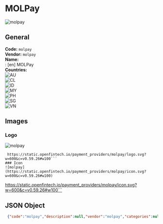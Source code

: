 # MOLPay 
![molpay](https://static.openfintech.io/payment_providers/molpay/logo.svg?w=600&c=v0.59.26#w100)  
## General 
**Code:** `molpay`  
**Vendor:** `molpay`  
**Name:**  
:	[en] MOLPay  
**Countries:**  
![AU](https://cdnjs.cloudflare.com/ajax/libs/flag-icon-css/3.3.0/flags/4x3/AU.svg#w24)  
![CL](https://cdnjs.cloudflare.com/ajax/libs/flag-icon-css/3.3.0/flags/4x3/CL.svg#w24)  
![ID](https://cdnjs.cloudflare.com/ajax/libs/flag-icon-css/3.3.0/flags/4x3/ID.svg#w24)  
![MY](https://cdnjs.cloudflare.com/ajax/libs/flag-icon-css/3.3.0/flags/4x3/MY.svg#w24)  
![PH](https://cdnjs.cloudflare.com/ajax/libs/flag-icon-css/3.3.0/flags/4x3/PH.svg#w24)  
![SG](https://cdnjs.cloudflare.com/ajax/libs/flag-icon-css/3.3.0/flags/4x3/SG.svg#w24)  
![VN](https://cdnjs.cloudflare.com/ajax/libs/flag-icon-css/3.3.0/flags/4x3/VN.svg#w24)  
 
## Images 
### Logo 
![molpay](https://static.openfintech.io/payment_providers/molpay/logo.svg?w=600&c=v0.59.26#w100)  
```
 https://static.openfintech.io/payment_providers/molpay/logo.svg?w=600&c=v0.59.26#w100```  
### Icon 
![molpay](https://static.openfintech.io/payment_providers/molpay/icon.svg?w=600&c=v0.59.26#w100)  
```
 https://static.openfintech.io/payment_providers/molpay/icon.svg?w=600&c=v0.59.26#w100```  
## JSON Object 
```json
 {"code":"molpay","description":null,"vendor":"molpay","categories":null,"countries":["AU","CL","ID","MY","PH","SG","VN"],"payment_method":null,"payout_method":null,"metadata":{"about_payments_code":"molpay"},"name":{"en":"MOLPay"}}```  
